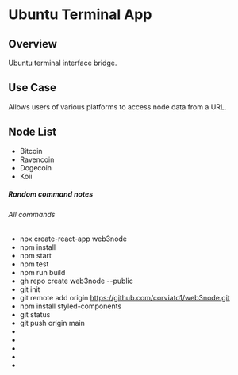 # Ubuntu Terminal App

## Overview
Ubuntu terminal interface bridge.

## Use Case
Allows users of various platforms to access node data from a URL.

## Node List
- Bitcoin
- Ravencoin
- Dogecoin
- Koii




##### Random command notes


###### All commands
- npx create-react-app web3node
- npm install
- npm start
- npm test
- npm run build
- gh repo create web3node --public
- git init
- git remote add origin https://github.com/corviato1/web3node.git
- npm install styled-components
- git status
- git push origin main
- 
- 
- 
- 
- 

